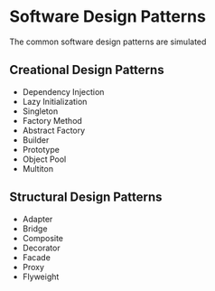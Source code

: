 # Software Design Patterns
The common software design patterns are simulated

## Creational Design Patterns
* Dependency Injection
* Lazy Initialization
* Singleton
* Factory Method
* Abstract Factory
* Builder
* Prototype
* Object Pool
* Multiton

## Structural Design Patterns
* Adapter
* Bridge
* Composite
* Decorator
* Facade
* Proxy
* Flyweight
